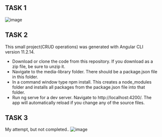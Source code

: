 
## TASK 1
![image](https://user-images.githubusercontent.com/52496724/134902289-e0310da0-0692-4534-a7c3-0a9e0635fa2e.png)


## TASK 2

This small project(CRUD operations) was generated with Angular CLI version 11.2.14.

- Download or clone the code from this repository. If you download as a zip file, be sure to unzip it.
- Navigate to the media-library folder. There should be a package.json file in this folder.
- In a command window type npm install. This creates a node_modules folder and installs all packages from the package.json file into that folder.
- Run ng serve for a dev server. Navigate to http://localhost:4200/. The app will automatically reload if you change any of the source files.

## TASK 3
My attempt, but not completed..
![image](https://user-images.githubusercontent.com/52496724/134942910-ac478297-5b52-460e-8a07-5f4dc579834f.png)
